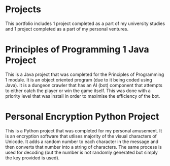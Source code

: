 # Projects
This portfolio includes 1 project completed as a part of my university studies and 1 project completed as a part of my personal ventures.

# Principles of Programming 1 Java Project
This is a Java project that was completed for the Principles of Programming 1 module. 
It is an object oriented program (due to it being coded using Java). 
It is a dungeon crawler that has an AI (bot) component that attempts to either catch the player or win the game itself. 
This was done with a priority level that was install in order to maximise the efficiency of the bot.

# Personal Encryption Python Project
This is a Python project that was completed for my personal amusement.
It is an encryption software that utlises majority of the visual characters of Unicode.
It adds a random number to each character in the message and then converts that number into a string of characters.
The same process is used for decoding (but the number is not randomly generated but simply the key provided is used).

